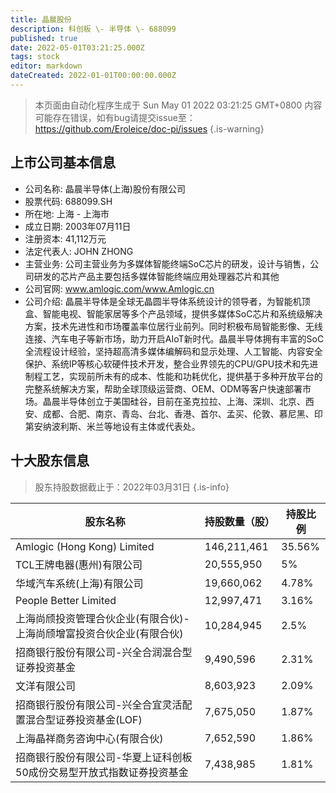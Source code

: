 ```yaml
---
title: 晶晨股份
description: 科创板 \- 半导体 \- 688099
published: true
date: 2022-05-01T03:21:25.000Z
tags: stock
editor: markdown
dateCreated: 2022-01-01T00:00:00.000Z
---
```


> 本页面由自动化程序生成于 Sun May 01 2022 03:21:25 GMT+0800
> 内容可能存在错误，如有bug请提交issue至：https://github.com/Eroleice/doc-pi/issues
{.is-warning}

## 上市公司基本信息
- 公司名称: 晶晨半导体(上海)股份有限公司
- 股票代码: 688099.SH
- 所在地: 上海 - 上海市
- 成立日期: 2003年07月11日
- 注册资本: 41,112万元
- 法定代表人: JOHN ZHONG
- 主营业务: 公司主营业务为多媒体智能终端SoC芯片的研发，设计与销售，公司研发的芯片产品主要包括多媒体智能终端应用处理器芯片和其他
- 公司官网: www.amlogic.com/www.Amlogic.cn
- 公司介绍: 晶晨半导体是全球无晶圆半导体系统设计的领导者，为智能机顶盒、智能电视、智能家居等多个产品领域，提供多媒体SoC芯片和系统级解决方案，技术先进性和市场覆盖率位居行业前列。同时积极布局智能影像、无线连接、汽车电子等新市场，助力开启AIoT新时代。晶晨半导体拥有丰富的SoC全流程设计经验，坚持超高清多媒体编解码和显示处理、人工智能、内容安全保护、系统IP等核心软硬件技术开发，整合业界领先的CPU/GPU技术和先进制程工艺，实现前所未有的成本、性能和功耗优化，提供基于多种开放平台的完整系统解决方案，帮助全球顶级运营商、OEM、ODM等客户快速部署市场。晶晨半导体创立于美国硅谷，目前在圣克拉拉、上海、深圳、北京、西安、成都、合肥、南京、青岛、台北、香港、首尔、孟买、伦敦、慕尼黑、印第安纳波利斯、米兰等地设有主体或代表处。


## 十大股东信息
> 股东持股数据截止于：2022年03月31日
{.is-info}

| 股东名称 | 持股数量（股） | 持股比例 |
| --- | --- | --- |
| Amlogic (Hong Kong) Limited | 146,211,461 | 35.56% |
| TCL王牌电器(惠州)有限公司 | 20,555,950 | 5% |
| 华域汽车系统(上海)有限公司 | 19,660,062 | 4.78% |
| People Better Limited | 12,997,471 | 3.16% |
| 上海尚颀投资管理合伙企业(有限合伙)-上海尚颀增富投资合伙企业(有限合伙) | 10,284,945 | 2.5% |
| 招商银行股份有限公司-兴全合润混合型证券投资基金 | 9,490,596 | 2.31% |
| 文洋有限公司 | 8,603,923 | 2.09% |
| 招商银行股份有限公司-兴全合宜灵活配置混合型证券投资基金(LOF) | 7,675,050 | 1.87% |
| 上海晶祥商务咨询中心(有限合伙) | 7,652,590 | 1.86% |
| 招商银行股份有限公司-华夏上证科创板50成份交易型开放式指数证券投资基金 | 7,438,985 | 1.81% |




